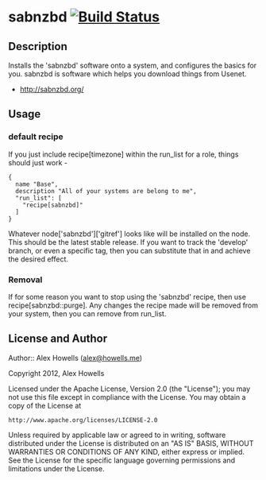 # sabnzbd [![Build Status](https://secure.travis-ci.org/agh-cookbooks/sabnzbd.png?branch=master)](http://travis-ci.org/agh-cookbooks/sabnzbd)

## Description

Installs the 'sabnzbd' software onto a system, and configures the basics for you.
sabnzbd is software which helps you download things from Usenet.

* http://sabnzbd.org/

## Usage

### default recipe

If you just include recipe[timezone] within the run_list for a role, things should just work -

    {
      name "Base",
      description "All of your systems are belong to me",
      "run_list": [
        "recipe[sabnzbd]"
      ]
    }

Whatever node['sabnzbd']['gitref'] looks like will be installed on the node. This should be the latest stable release.
If you want to track the 'develop' branch, or even a specific tag, then you can substitute that in and achieve the desired effect.

### Removal

If for some reason you want to stop using the 'sabnzbd' recipe, then use recipe[sabnzbd::purge].
Any changes the recipe made will be removed from your system, then you can remove from run_list.

## License and Author

Author:: Alex Howells (<alex@howells.me>)

Copyright 2012, Alex Howells

Licensed under the Apache License, Version 2.0 (the "License");
you may not use this file except in compliance with the License.
You may obtain a copy of the License at

    http://www.apache.org/licenses/LICENSE-2.0

Unless required by applicable law or agreed to in writing, software
distributed under the License is distributed on an "AS IS" BASIS,
WITHOUT WARRANTIES OR CONDITIONS OF ANY KIND, either express or implied.
See the License for the specific language governing permissions and
limitations under the License.
